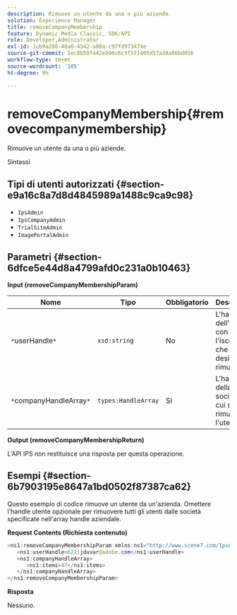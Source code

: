 ```yaml
---
description: Rimuove un utente da una o più aziende.
solution: Experience Manager
title: removeCompanyMembership
feature: Dynamic Media Classic, SDK/API
role: Developer,Administrator
exl-id: 1cb9a286-48a0-4542-a80a-c97fd973474e
source-git-commit: 1ec8b59f442eb96c6c3f5f1405d57a38a86bd056
workflow-type: tm+mt
source-wordcount: '105'
ht-degree: 9%

---
```


# removeCompanyMembership{#removecompanymembership}

Rimuove un utente da una o più aziende.

Sintassi

## Tipi di utenti autorizzati {#section-e9a16c8a7d8d4845989a1488c9ca9c98}

* `IpsAdmin`
* `IpsCompanyAdmin`
* `TrialSiteAdmin`
* `ImagePortalAdmin`

## Parametri {#section-6dfce5e44d8a4799afd0c231a0b10463}

**Input (removeCompanyMembershipParam)**

| Nome | Tipo | Obbligatorio | Descrizione |
|---|---|---|---|
| `*`userHandle`*` | `xsd:string` | No | L&#39;handle dell&#39;utente con l&#39;iscrizione che si desidera rimuovere. |
| `*`companyHandleArray`*` | `types:HandleArray` | Sì | L&#39;handle della società da cui stai rimuovendo l&#39;utente. |

**Output (removeCompanyMembershipReturn)**

L&#39;API IPS non restituisce una risposta per questa operazione.

## Esempi {#section-6b7903195e8647a1bd0502f87387ca62}

Questo esempio di codice rimuove un utente da un&#39;azienda. Omettere l&#39;handle utente opzionale per rimuovere tutti gli utenti dalle società specificate nell&#39;array handle aziendale.

**Request Contents (Richiesta contenuto)**

```java
<ns1:removeCompanyMembershipParam xmlns:ns1="http://www.scene7.com/IpsApi/xsd">
   <ns1:userHandle>621|jduvar@adobe.com</ns1:userHandle>
   <ns1:companyHandleArray>
      <ns1:items>47</ns1:items>
   </ns1:companyHandleArray>
</ns1:removeCompanyMembershipParam>
```

**Risposta**

Nessuno.
